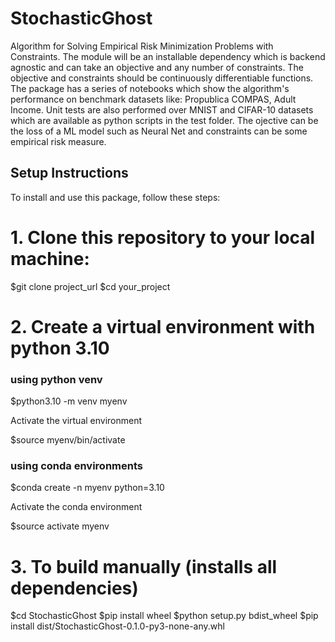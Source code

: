 # StochasticGhost
Algorithm for Solving Empirical Risk Minimization Problems with Constraints.
The module will be an installable dependency which is backend agnostic and can take an objective and any number of constraints.
The objective and constraints should be continuously differentiable functions.
The package has a series of notebooks which show the algorithm's performance on benchmark datasets like: Propublica COMPAS, Adult Income.
Unit tests are also performed over MNIST and CIFAR-10 datasets which are available as python scripts in the test folder.
The ojective can be the loss of a ML model such as Neural Net and constraints can be some empirical risk measure.

## Setup Instructions

To install and use this package, follow these steps:

# 1. Clone this repository to your local machine:

   $git clone project_url
   $cd your_project

# 2. Create a virtual environment with python 3.10
  ### using python venv
   
   $python3.10 -m venv myenv

   Activate the virtual environment
   
   $source myenv/bin/activate

  ### using conda environments

   $conda create -n myenv python=3.10

   Activate the conda environment
   
   $source activate myenv

# 3. To build manually (installs all dependencies)

   $cd StochasticGhost
   $pip install wheel
   $python setup.py bdist_wheel
   $pip install dist/StochasticGhost-0.1.0-py3-none-any.whl
